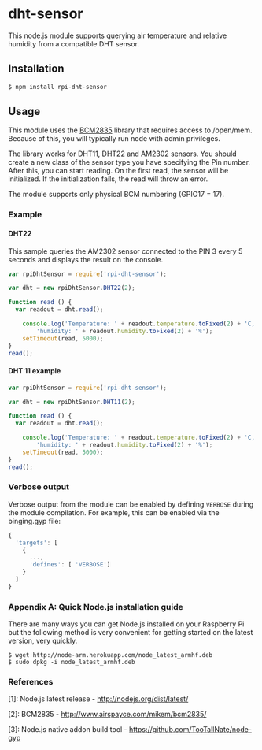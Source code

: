 # dht-sensor

This node.js module supports querying air temperature and relative humidity from a compatible DHT sensor.

## Installation
``` bash
$ npm install rpi-dht-sensor
```

## Usage

This module uses the [BCM2835](http://www.airspayce.com/mikem/bcm2835/) library that requires access to 
/open/mem. Because of this, you will typically run node with admin privileges.

The library works for DHT11, DHT22 and AM2302 sensors. You should create a new class of the sensor type you have specifying the Pin number. After this, you can start reading. On the first read, the sensor will be initialized. If the initialization fails, the read will throw an error.

The module supports only physical BCM numbering (GPIO17 = 17).


### Example
#### DHT22

This sample queries the AM2302 sensor connected to the PIN 3 every 5 seconds and displays the result on the console. 

``` javascript
var rpiDhtSensor = require('rpi-dht-sensor');

var dht = new rpiDhtSensor.DHT22(2);

function read () {
  var readout = dht.read();

    console.log('Temperature: ' + readout.temperature.toFixed(2) + 'C, ' +
        'humidity: ' + readout.humidity.toFixed(2) + '%');
    setTimeout(read, 5000);
}
read();
```

#### DHT 11 example

``` javascript
var rpiDhtSensor = require('rpi-dht-sensor');

var dht = new rpiDhtSensor.DHT11(2);

function read () {
  var readout = dht.read();

    console.log('Temperature: ' + readout.temperature.toFixed(2) + 'C, ' +
        'humidity: ' + readout.humidity.toFixed(2) + '%');
    setTimeout(read, 5000);
}
read();
```

### Verbose output

Verbose output from the module can be enabled by defining ```VERBOSE``` during the module compilation. For example, this can be enabled via the binging.gyp file:

``` javascript
{
  'targets': [
    {
      ...,
      'defines': [ 'VERBOSE']
    }
  ]
}
```

### Appendix A: Quick Node.js installation guide

There are many ways you can get Node.js installed on your Raspberry Pi but the following method is very convenient for getting started on the latest version, very quickly.
``` shell
$ wget http://node-arm.herokuapp.com/node_latest_armhf.deb 
$ sudo dpkg -i node_latest_armhf.deb
```


### References

[1]: Node.js latest release - http://nodejs.org/dist/latest/

[2]: BCM2835 - http://www.airspayce.com/mikem/bcm2835/

[3]: Node.js native addon build tool - https://github.com/TooTallNate/node-gyp

